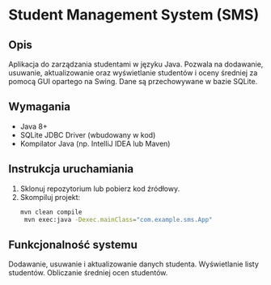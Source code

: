 # Student Management System (SMS)

## Opis
Aplikacja do zarządzania studentami w języku Java. Pozwala na dodawanie, usuwanie, aktualizowanie oraz wyświetlanie studentów i oceny średniej za pomocą GUI opartego na Swing. Dane są przechowywane w bazie SQLite.

## Wymagania
- Java 8+
- SQLite JDBC Driver (wbudowany w kod)
- Kompilator Java (np. IntelliJ IDEA lub Maven)

## Instrukcja uruchamiania
1. Sklonuj repozytorium lub pobierz kod źródłowy.
2. Skompiluj projekt:
   ```bash
   mvn clean compile
    mvn exec:java -Dexec.mainClass="com.example.sms.App"

## Funkcjonalność systemu
Dodawanie, usuwanie i aktualizowanie danych studenta.
Wyświetlanie listy studentów.
Obliczanie średniej ocen studentów.

